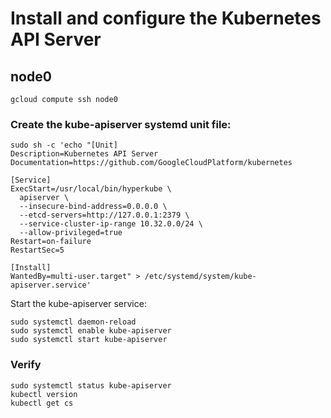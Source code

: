# Install and configure the Kubernetes API Server

## node0

```
gcloud compute ssh node0
```

### Create the kube-apiserver systemd unit file:

```
sudo sh -c 'echo "[Unit]
Description=Kubernetes API Server
Documentation=https://github.com/GoogleCloudPlatform/kubernetes

[Service]
ExecStart=/usr/local/bin/hyperkube \
  apiserver \
  --insecure-bind-address=0.0.0.0 \
  --etcd-servers=http://127.0.0.1:2379 \
  --service-cluster-ip-range 10.32.0.0/24 \
  --allow-privileged=true
Restart=on-failure
RestartSec=5

[Install]
WantedBy=multi-user.target" > /etc/systemd/system/kube-apiserver.service'
```

Start the kube-apiserver service:

```
sudo systemctl daemon-reload
sudo systemctl enable kube-apiserver
sudo systemctl start kube-apiserver
```

### Verify

```
sudo systemctl status kube-apiserver
kubectl version
kubectl get cs
```
